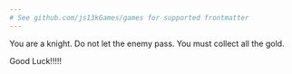 ```yaml
---
# See github.com/js13kGames/games for supported frontmatter
---
```

You are a knight. Do not let the enemy pass. You must collect all the gold.

Good Luck!!!!!